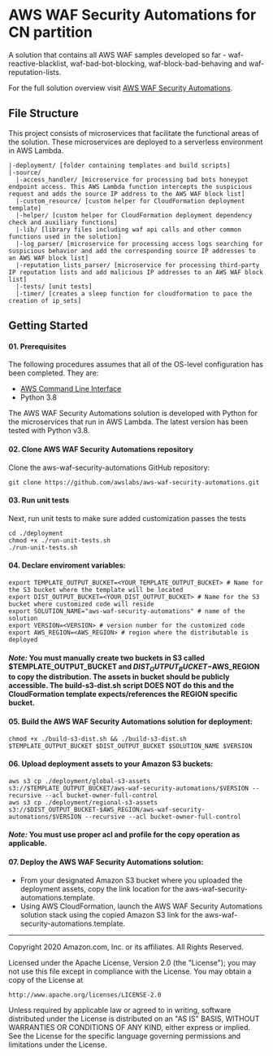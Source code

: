 # AWS WAF Security Automations for CN partition
A solution that contains all AWS WAF samples developed so far - waf-reactive-blacklist, waf-bad-bot-blocking, waf-block-bad-behaving and waf-reputation-lists.

For the full solution overview visit [AWS WAF Security Automations](https://aws.amazon.com/answers/security/aws-waf-security-automations/).

## File Structure
This project consists of microservices that facilitate the functional areas of the solution. These microservices are deployed to a serverless environment in AWS Lambda.

```
|-deployment/ [folder containing templates and build scripts]
|-source/
  |-access_handler/ [microservice for processing bad bots honeypot endpoint access. This AWS Lambda function intercepts the suspicious request and adds the source IP address to the AWS WAF block list]
  |-custom_resource/ [custom helper for CloudFormation deployment template]
  |-helper/ [custom helper for CloudFormation deployment dependency check and auxiliary functions]
  |-lib/ [library files including waf api calls and other common functions used in the solution]
  |-log_parser/ [microservice for processing access logs searching for suspicious behavior and add the corresponding source IP addresses to an AWS WAF block list]
  |-reputation_lists_parser/ [microservice for processing third-party IP reputation lists and add malicious IP addresses to an AWS WAF block list]
  |-tests/ [unit tests]
  |-timer/ [creates a sleep function for cloudformation to pace the creation of ip_sets]
```

## Getting Started

#### 01. Prerequisites
The following procedures assumes that all of the OS-level configuration has been completed. They are:

* [AWS Command Line Interface](https://aws.amazon.com/cli/)
* Python 3.8

The AWS WAF Security Automations solution is developed with Python for the microservices that run in AWS Lambda. The latest version has been tested with Python v3.8.

#### 02. Clone AWS WAF Security Automations repository
Clone the aws-waf-security-automations GitHub repository:

```
git clone https://github.com/awslabs/aws-waf-security-automations.git
```

#### 03. Run unit tests
Next, run unit tests to make sure added customization passes the tests

``` 
cd ./deployment 
chmod +x ./run-unit-tests.sh
./run-unit-tests.sh
``` 

#### 04. Declare enviroment variables:
```
export TEMPLATE_OUTPUT_BUCKET=<YOUR_TEMPLATE_OUTPUT_BUCKET> # Name for the S3 bucket where the template will be located
export DIST_OUTPUT_BUCKET=<YOUR_DIST_OUTPUT_BUCKET> # Name for the S3 bucket where customized code will reside 
export SOLUTION_NAME="aws-waf-security-automations" # name of the solution 
export VERSION=<VERSION> # version number for the customized code
export AWS_REGION=<AWS_REGION> # region where the distributable is deployed
```
#### _Note:_ You must manually create two buckets in S3 called $TEMPLATE_OUTPUT_BUCKET and $DIST_OUTPUT_BUCKET-$AWS_REGION to copy the distribution. The assets in bucket should be publicly accessible. The build-s3-dist.sh script DOES NOT do this and the CloudFormation template expects/references the REGION specific bucket.

#### 05. Build the AWS WAF Security Automations solution for deployment:
```
chmod +x ./build-s3-dist.sh && ./build-s3-dist.sh $TEMPLATE_OUTPUT_BUCKET $DIST_OUTPUT_BUCKET $SOLUTION_NAME $VERSION
```
#### 06. Upload deployment assets to your Amazon S3 buckets:
```
aws s3 cp ./deployment/global-s3-assets s3://$TEMPLATE_OUTPUT_BUCKET/aws-waf-security-automations/$VERSION --recursive --acl bucket-owner-full-control
aws s3 cp ./deployment/regional-s3-assets s3://$DIST_OUTPUT_BUCKET-$AWS_REGION/aws-waf-security-automations/$VERSION --recursive --acl bucket-owner-full-control
```
#### _Note:_ You must use proper acl and profile for the copy operation as applicable.

#### 07. Deploy the AWS WAF Security Automations solution:
* From your designated Amazon S3 bucket where you uploaded the deployment assets, copy the link location for the aws-waf-security-automations.template.
* Using AWS CloudFormation, launch the AWS WAF Security Automations solution stack using the copied Amazon S3 link for the aws-waf-security-automations.template.

***

Copyright 2020 Amazon.com, Inc. or its affiliates. All Rights Reserved.

Licensed under the Apache License, Version 2.0 (the "License");
you may not use this file except in compliance with the License.
You may obtain a copy of the License at

    http://www.apache.org/licenses/LICENSE-2.0

Unless required by applicable law or agreed to in writing, software
distributed under the License is distributed on an "AS IS" BASIS,
WITHOUT WARRANTIES OR CONDITIONS OF ANY KIND, either express or implied.
See the License for the specific language governing permissions and
limitations under the License.
